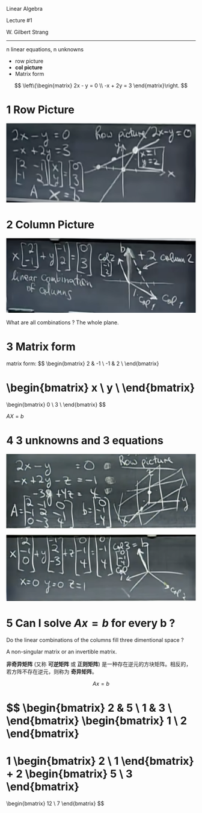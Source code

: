 
Linear Algebra

Lecture #1

W. Gilbert Strang

_______


n linear equations, n unknowns
- row picture
- **col picture**
- Matrix form

$$
\left\{\begin{matrix}
2x - y = 0 \\
-x + 2y = 3
\end{matrix}\right.
$$


# 1 Row Picture

![alt text](image.png)

# 2 Column Picture

![alt text](image-1.png)

What are all combinations ? The whole plane.


# 3 Matrix form


matrix form:
$$
\begin{bmatrix}
2 & -1 \\
-1 & 2 \\
\end{bmatrix}

\begin{bmatrix}
x \\
y \\
\end{bmatrix}
=
\begin{bmatrix}
0 \\
3 \\
\end{bmatrix}
$$

$AX=b$


# 4 3 unknowns and 3 equations

![alt text](image-2.png)

![alt text](image-3.png)


# 5 Can I solve $Ax=b$ for every b ?


Do the linear combinations of the columns fill three dimentional space ?

A non-singular matrix or an invertible matrix.

**非奇异矩阵** (又称 **可逆矩阵** 或 **正则矩阵**) 是一种存在逆元的方块矩阵。相反的，若方阵不存在逆元，则称为 **奇异矩阵**。


$$Ax=b$$

$$
\begin{bmatrix}
2 & 5 \\
1 & 3 \\
\end{bmatrix}
\begin{bmatrix}
1 \\
2
\end{bmatrix}
=
1
\begin{bmatrix}
2 \\
1
\end{bmatrix}
+
2
\begin{bmatrix}
5 \\
3
\end{bmatrix}
=
\begin{bmatrix}
12 \\
7
\end{bmatrix}
$$

